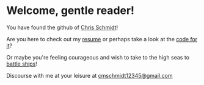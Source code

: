 <h1>Welcome, gentle reader!</h1>

You have found the github of [Chris Schmidt](https://www.linkedin.com/in/christopher-schmidt-251791149)!

Are you here to check out my [resume](https://gamingviking.github.io/Resume/) or perhaps take a look at the [code for it](https://github.com/GamingViking/Resume/blob/main/resume.html)?

Or maybe you're feeling courageous and wish to take to the high seas to [battle ships](https://github.com/GamingViking/CSharpBattleship)!

Discourse with me at your leisure at cmschmidt12345@gmail.com
